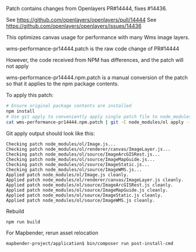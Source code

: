 Patch contains changes from Openlayers PR#14444, fixes #14436.

See https://github.com/openlayers/openlayers/pull/14444
See https://github.com/openlayers/openlayers/issues/14436

This optimizes canvas usage for performance with many Wms image layers.

wms-performance-pr14444.patch is the raw code change of PR#14444

However, the code received from NPM has differences, and the patch will not apply

wms-performance-pr14444.npm.patch is a manual conversion of the patch so that it applies to the npm package contents.

To apply this patch:
```sh
# Ensure original package contents are installed
npm install
# Use git apply to conveniently apply single patch file to node_modules/ol tree
cat wms-performance-pr14444.npm.patch | git -C node_modules/ol apply --no-index -v -p2
```

Git apply output should look like this:
```
Checking patch node_modules/ol/Image.js...
Checking patch node_modules/ol/renderer/canvas/ImageLayer.js...
Checking patch node_modules/ol/source/ImageArcGISRest.js...
Checking patch node_modules/ol/source/ImageMapGuide.js...
Checking patch node_modules/ol/source/ImageStatic.js...
Checking patch node_modules/ol/source/ImageWMS.js...
Applied patch node_modules/ol/Image.js cleanly.
Applied patch node_modules/ol/renderer/canvas/ImageLayer.js cleanly.
Applied patch node_modules/ol/source/ImageArcGISRest.js cleanly.
Applied patch node_modules/ol/source/ImageMapGuide.js cleanly.
Applied patch node_modules/ol/source/ImageStatic.js cleanly.
Applied patch node_modules/ol/source/ImageWMS.js cleanly.
```

Rebuild
```sh
npm run build
```

For Mapbender, rerun asset relocation
```sh
mapbender-project/application$ bin/composer run post-install-cmd
```




